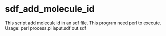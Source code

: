 # sdf_add_molecule_id
This script add molecule id in an sdf file. This program need perl to execute.  
Usage: perl process.pl input.sdf out.sdf
